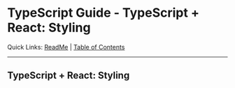 # TypeScript Guide - TypeScript + React: Styling
Quick Links: [ReadMe](../README.md) | [Table of Contents](00-index.md)

---

## TypeScript + React: Styling
